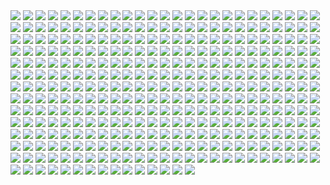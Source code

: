 <img src='./Picture-Directory/luca-merli-sands-of-jakku.jpg'>
<img src='./Picture-Directory/07 - UtEQQdy.jpg'>
<img src='./Picture-Directory/pm2Lozd.jpg'>
<img src='./Picture-Directory/63 - sg09hzg.jpg'>
<img src='./Picture-Directory/53 - vlozy0c.jpg'>
<img src='./Picture-Directory/maul_wip_by_uncannyknack-d9xrjkz.jpg'>
<img src='./Picture-Directory/06 - PEwsHFr.jpg'>
<img src='./Picture-Directory/52 - 4P53bug.jpg'>
<img src='./Picture-Directory/52 - 8smPbXw.jpg'>
<img src='./Picture-Directory/35 - jrLalQL.jpg'>
<img src='./Picture-Directory/46 - 0yZzPsB.jpg'>
<img src='./Picture-Directory/tumblr_o5y55eoU1j1sk51m7o1_1280.jpg'>
<img src='./Picture-Directory/36 - 82HbYlp.jpg'>
<img src='./Picture-Directory/20 - pRESzRv.jpg'>
<img src='./Picture-Directory/10 - 6fKpkXB.jpg'>
<img src='./Picture-Directory/46 - vO9mF5S.jpg'>
<img src='./Picture-Directory/04 - gNLvKfg.jpg'>
<img src='./Picture-Directory/4 - A New Hope.jpg'>
<img src='./Picture-Directory/30 - Xui6IK9.jpg'>
<img src='./Picture-Directory/17 - VEbsVce.jpg'>
<img src='./Picture-Directory/09 - P31lorx.jpg'>
<img src='./Picture-Directory/11 - LkLgpha.jpg'>
<img src='./Picture-Directory/hakuna001_by_pixelkitties-d9z01iz.png'>
<img src='./Picture-Directory/05 - 4uqCBu9.jpg'>
<img src='./Picture-Directory/cda20e449b0f3fd63035d1ee35a2b4cb-d9tff62.jpg'>
<img src='./Picture-Directory/59 - idPWYku.jpg'>
<img src='./Picture-Directory/28 - EzmJdkK.jpg'>
<img src='./Picture-Directory/gus-mendonca-gm-firstorder-tieinterceptors.jpg'>
<img src='./Picture-Directory/43 - EXqhKGT.jpg'>
<img src='./Picture-Directory/aaron-mcbride-20822-10206281666186722-6443139003106845627-n.jpg'>
<img src='./Picture-Directory/05 - dbQGQ0L.jpg'>
<img src='./Picture-Directory/kevin-mckenna-shadow-of-the-master.jpg'>
<img src='./Picture-Directory/claire-hummel-mos-eisley-morning-by-shoomlah-d9k61gm.jpg'>
<img src='./Picture-Directory/50 - Ve3WYUj.jpg'>
<img src='./Picture-Directory/33 - yiYtEm3.jpg'>
<img src='./Picture-Directory/09 - 0qLxdbp.jpg'>
<img src='./Picture-Directory/star+wars+through+the+wreckage.jpg'>
<img src='./Picture-Directory/14 - VyZJPE8.jpg'>
<img src='./Picture-Directory/jedi_and_jedi_lite_by_hollyoakhill-d9qpafb.jpg'>
<img src='./Picture-Directory/35 - qb6jXXm.jpg'>
<img src='./Picture-Directory/ce29c37a2cf8f54c483e352c5996014f.jpg'>
<img src='./Picture-Directory/58 - ICVMVrl.jpg'>
<img src='./Picture-Directory/65 - QDhAsQq.jpg'>
<img src='./Picture-Directory/14 - fbXU43D.jpg'>
<img src='./Picture-Directory/67 - fatjdtc.jpg'>
<img src='./Picture-Directory/29 - UVdF8nt.jpg'>
<img src='./Picture-Directory/99_by_dzikawa-d9ko812.jpg'>
<img src='./Picture-Directory/27 - V9frQxh.jpg'>
<img src='./Picture-Directory/52 - 7baA4eW.jpg'>
<img src='./Picture-Directory/25 - tUQ4xPX.jpg'>
<img src='./Picture-Directory/38 - oy3akqm.jpg'>
<img src='./Picture-Directory/05 - n0Xm4lg.jpg'>
<img src='./Picture-Directory/28 - 9i2xpUo.jpg'>
<img src='./Picture-Directory/22 - tCj8uhf.jpg'>
<img src='./Picture-Directory/08 - FmlM7Fj.jpg'>
<img src='./Picture-Directory/23 - ckcK4Tj.jpg'>
<img src='./Picture-Directory/26 - rtQB4zT.jpg'>
<img src='./Picture-Directory/tizianobaracchi_i_am_a_jedi_1200_by_thaldir-da3u7pc.jpg'>
<img src='./Picture-Directory/43 - 7QSAagN.jpg'>
<img src='./Picture-Directory/20 - SQ60M8u.jpg'>
<img src='./Picture-Directory/38 - KeT5KrI.jpg'>
<img src='./Picture-Directory/Ch8qdxRW0AA0K4v.jpg'>
<img src='./Picture-Directory/13 - 00ETUwD.jpg'>
<img src='./Picture-Directory/WLbLlvm.jpg'>
<img src='./Picture-Directory/6 - Return of the Jedi.jpg'>
<img src='./Picture-Directory/49 - h4kJlT2.jpg'>
<img src='./Picture-Directory/34 - uzQaKy4.jpg'>
<img src='./Picture-Directory/01 - O8876hB.jpg'>
<img src='./Picture-Directory/02 - dqfOSJD.jpg'>
<img src='./Picture-Directory/__yoda_my_name_is___by_lehuss-da2ednq.jpg'>
<img src='./Picture-Directory/42 - IdQJQlV.jpg'>
<img src='./Picture-Directory/21 - iMxtvf3.jpg'>
<img src='./Picture-Directory/36 - JoDQ1Nb.jpg'>
<img src='./Picture-Directory/PTZHdoq.jpg'>
<img src='./Picture-Directory/clone_wars_by_papayoufr-d49mq85.jpg'>
<img src='./Picture-Directory/59 - 4ESbWh4.jpg'>
<img src='./Picture-Directory/sw_fan_art_by_danai_k-d66g7p4.jpg'>
<img src='./Picture-Directory/35 - Gb5ZYA2.jpg'>
<img src='./Picture-Directory/08 - C0EVsYp.jpg'>
<img src='./Picture-Directory/49 - R6O6LNV.jpg'>
<img src='./Picture-Directory/00001509.png'>
<img src='./Picture-Directory/51 - jZyHKRg.jpg'>
<img src='./Picture-Directory/leonid-kolyagin-xwings-low.jpg'>
<img src='./Picture-Directory/32 - 84y8hda.jpg'>
<img src='./Picture-Directory/08 - YR1TeT4.jpg'>
<img src='./Picture-Directory/64 - g0fiWNK.jpg'>
<img src='./Picture-Directory/29 - qPvfQ3a.jpg'>
<img src='./Picture-Directory/45 - 89q0xBW.jpg'>
<img src='./Picture-Directory/08 - MRSwNfi.jpg'>
<img src='./Picture-Directory/04 - m2syxyy.jpg'>
<img src='./Picture-Directory/63 - EVm47Hz.jpg'>
<img src='./Picture-Directory/gvqjtcV.jpg'>
<img src='./Picture-Directory/rodrigo-galdino-1.jpg'>
<img src='./Picture-Directory/65 - S2s3FaV.jpg'>
<img src='./Picture-Directory/18 - P7ULTkU.jpg'>
<img src='./Picture-Directory/10 - 6nOEYTR.jpg'>
<img src='./Picture-Directory/33 - ukIboMx.jpg'>
<img src='./Picture-Directory/simon-liechti-boba-fett-01-small.jpg'>
<img src='./Picture-Directory/60 - fg6gTbM.jpg'>
<img src='./Picture-Directory/72 - XgLHPfg.jpg'>
<img src='./Picture-Directory/lucas-leger-dv.jpg'>
<img src='./Picture-Directory/11 - pXSe9Xa.jpg'>
<img src='./Picture-Directory/66 - 1HknqmB.jpg'>
<img src='./Picture-Directory/12 - dyFjAeV.jpg'>
<img src='./Picture-Directory/mz1HITu.jpg'>
<img src='./Picture-Directory/14 - k8kRTdE.jpg'>
<img src='./Picture-Directory/41 - mFvGh0O.png'>
<img src='./Picture-Directory/40 - 3SqwU9H.jpg'>
<img src='./Picture-Directory/episode_viii_luke_by_800poundproductions-da1gt94.jpg'>
<img src='./Picture-Directory/PDEg5qQ.png'>
<img src='./Picture-Directory/63 - QY0KqS6.png'>
<img src='./Picture-Directory/01 - OuSizUw.jpg'>
<img src='./Picture-Directory/32 - 3rEyp81.jpg'>
<img src='./Picture-Directory/62 - UEtTF31.jpg'>
<img src='./Picture-Directory/alfonso-pardo-martinez-sw-portrait01-low.jpg'>
<img src='./Picture-Directory/28 - 2IGKEnH.png'>
<img src='./Picture-Directory/61 - xcXQuB0.jpg'>
<img src='./Picture-Directory/timur-dairbayev-starwars.jpg'>
<img src='./Picture-Directory/06 - y3x5ATp.png'>
<img src='./Picture-Directory/20 - YcfwNBV.jpg'>
<img src='./Picture-Directory/T0Jl1dN.jpg'>
<img src='./Picture-Directory/warrior_by_oldrepublicart-da6hspl.jpg'>
<img src='./Picture-Directory/09 - QyH8PDy.jpg'>
<img src='./Picture-Directory/56 - XGDPZCa.jpg'>
<img src='./Picture-Directory/31 - yOXR9Sc.jpg'>
<img src='./Picture-Directory/JuOpsei.jpg'>
<img src='./Picture-Directory/06 - WfZV0QW.jpg'>
<img src='./Picture-Directory/53 - uk4GMmi.jpg'>
<img src='./Picture-Directory/Wpi1OfW.png'>
<img src='./Picture-Directory/15 - M9BmBeh.jpg'>
<img src='./Picture-Directory/66 - TIE Fighter.jpg'>
<img src='./Picture-Directory/73 - 8QeKdsq.jpg'>
<img src='./Picture-Directory/55 - duBEalK.jpg'>
<img src='./Picture-Directory/29 - fmq9bBJ.jpg'>
<img src='./Picture-Directory/70e43775e50767efe220b50bbe5de195-d3jmfsu.jpg'>
<img src='./Picture-Directory/69 - TScStjh.jpg'>
<img src='./Picture-Directory/02 - CQG5FKx.jpg'>
<img src='./Picture-Directory/LjJeHqE.jpg'>
<img src='./Picture-Directory/5 - The Empire Strikes Back.jpg'>
<img src='./Picture-Directory/30 - HmpoIgw.jpg'>
<img src='./Picture-Directory/03 - glS1UUq.jpg'>
<img src='./Picture-Directory/darth_maul__ravager__by_soulstryder210-d9tgsk5.jpg'>
<img src='./Picture-Directory/48 - 2L9Klwe.jpg'>
<img src='./Picture-Directory/02 - G4xUAWx.jpg'>
<img src='./Picture-Directory/14 - MqGwl19.jpg'>
<img src='./Picture-Directory/65 - xwing.jpg'>
<img src='./Picture-Directory/75 - Sn0hJWR.jpg'>
<img src='./Picture-Directory/24 - ut90LX5.jpg'>
<img src='./Picture-Directory/43 - 5PuwFuy.jpg'>
<img src='./Picture-Directory/54 - q2DHA4W.jpg'>
<img src='./Picture-Directory/31 - F7LzS1K.jpg'>
<img src='./Picture-Directory/46 - Zimt2pf.jpg'>
<img src='./Picture-Directory/22 - LGIdNZq.jpg'>
<img src='./Picture-Directory/76 - 1qBIY0F.jpg'>
<img src='./Picture-Directory/18 - 1PbaG5n.jpg'>
<img src='./Picture-Directory/48 - LApxo7k.jpg'>
<img src='./Picture-Directory/13 - GdwwIo2.jpg'>
<img src='./Picture-Directory/renato-scicchitano-screen-final.jpg'>
<img src='./Picture-Directory/44 - fhzHbf0.jpg'>
<img src='./Picture-Directory/T6UAZBV-P1RzTwMGaDmDpknlOtZaSPcoGHcpHoRMM3Q.jpg'>
<img src='./Picture-Directory/33 - kzqyxJK.jpg'>
<img src='./Picture-Directory/27 - IOUqD50.jpg'>
<img src='./Picture-Directory/64 - 8qSqbWJ.jpg'>
<img src='./Picture-Directory/66 - ys8WAjI.jpg'>
<img src='./Picture-Directory/49 - 4XhD2kv.jpg'>
<img src='./Picture-Directory/72 - 6ueeHFC.jpg'>
<img src='./Picture-Directory/21 - u2rSYo2.jpg'>
<img src='./Picture-Directory/sq8m6GH.jpg'>
<img src='./Picture-Directory/tumblr_nkib9zQIAG1u4lxsro1_1280.jpg'>
<img src='./Picture-Directory/37 - hvHtMdL.jpg'>
<img src='./Picture-Directory/vincent-tanguay-saintgenesis-darth-rey.jpg'>
<img src='./Picture-Directory/r6vJKzI.jpg'>
<img src='./Picture-Directory/LeIdVyp.jpg'>
<img src='./Picture-Directory/2 - Attack of the Clones.jpg'>
<img src='./Picture-Directory/D5friaT.jpg'>
<img src='./Picture-Directory/cristi-balanescu-cristib-nexusofpower.jpg'>
<img src='./Picture-Directory/joan-redondo-empireonyavin1.jpg'>
<img src='./Picture-Directory/57 - t7gC1bh.jpg'>
<img src='./Picture-Directory/20 - v4n7jeB.jpg'>
<img src='./Picture-Directory/51 - RzUPrzg.jpg'>
<img src='./Picture-Directory/39 - JDJMMM2.jpg'>
<img src='./Picture-Directory/12 - iUGFHJr.jpg'>
<img src='./Picture-Directory/60 - 7BHZhlA.jpg'>
<img src='./Picture-Directory/50 - fq1Data.jpg'>
<img src='./Picture-Directory/16 - e8I351w.jpg'>
<img src='./Picture-Directory/19 - mQyOhp5.jpg'>
<img src='./Picture-Directory/prince-mahlangu-assault-on-hoth-4.jpg'>
<img src='./Picture-Directory/47 - 52qxIne.jpg'>
<img src='./Picture-Directory/36 - M4exYUR.jpg'>
<img src='./Picture-Directory/13 - XqmV1MJ.jpg'>
<img src='./Picture-Directory/39 - EeSHQTE.jpg'>
<img src='./Picture-Directory/03 - cWinFdO.jpg'>
<img src='./Picture-Directory/lady_jedi__rey_by_fouetfou-d9v8qsy.png'>
<img src='./Picture-Directory/pCrsRmm.jpg'>
<img src='./Picture-Directory/06 - MmGBqVM.png'>
<img src='./Picture-Directory/67 - fcR9rxY.jpg'>
<img src='./Picture-Directory/dan-luvisi-restorationluvisifett.jpg'>
<img src='./Picture-Directory/mjhbrXu.jpg'>
<img src='./Picture-Directory/54 - pcMYz0L.jpg'>
<img src='./Picture-Directory/48 - eOVQrAn.jpg'>
<img src='./Picture-Directory/33 - mikNH5d.jpg'>
<img src='./Picture-Directory/59 - k0nNLPJ.jpg'>
<img src='./Picture-Directory/star_wars___the_pursuit_by_graphix17-d9w1jqm.png'>
<img src='./Picture-Directory/guillem-h-pongiluppi-guillemhp-darth-maul-rebels.jpg'>
<img src='./Picture-Directory/49 - XjLs9Ec.jpg'>
<img src='./Picture-Directory/captain_rex_by_robert_shane-d879q6l (1).jpg'>
<img src='./Picture-Directory/42 - QrkEA6b.jpg'>
<img src='./Picture-Directory/57 - i7ij3KF.jpg'>
<img src='./Picture-Directory/christian-waggoner-2016-05-14-20-27-52.jpg'>
<img src='./Picture-Directory/darthmaul_web_by_qissus-da27ds6.jpg'>
<img src='./Picture-Directory/nagy-norbert-millennium-falcon.jpg'>
<img src='./Picture-Directory/15 - qeOec8I.jpg'>
<img src='./Picture-Directory/the_inquisitor_by_darthtemoc-d81hefq.jpg'>
<img src='./Picture-Directory/40 - oPEgWCc.jpg'>
<img src='./Picture-Directory/37 - sx2602i.jpg'>
<img src='./Picture-Directory/adam-roush-sw-snips-4-w.jpg'>
<img src='./Picture-Directory/3 - Revenge of the Sith.jpg'>
<img src='./Picture-Directory/27 - p2oiSom.jpg'>
<img src='./Picture-Directory/10 - rN3KVr7.jpg'>
<img src='./Picture-Directory/eBrkcX5.jpg'>
<img src='./Picture-Directory/44 - mIXRwa8.jpg'>
<img src='./Picture-Directory/the_force_awakens_by_cylonka-d9lfomf.jpg'>
<img src='./Picture-Directory/StarWars Stitch.jpg'>
<img src='./Picture-Directory/cecilia-g-f-darthrevan.jpg'>
<img src='./Picture-Directory/21 - vqpeClQ.jpg'>
<img src='./Picture-Directory/-image.jpg'>
<img src='./Picture-Directory/51 - LZI0bUC.jpg'>
<img src='./Picture-Directory/46 - GAhrYBi.jpg'>
<img src='./Picture-Directory/e8568033427317.56aa8c6585175.png'>
<img src='./Picture-Directory/01 - MmbqRrT.jpg'>
<img src='./Picture-Directory/star_wars__generations_by_daekazu-d9pke9v.jpg'>
<img src='./Picture-Directory/68 - k70Dlp4.jpg'>
<img src='./Picture-Directory/41 - h6CUpb6.jpg'>
<img src='./Picture-Directory/vlINW4Z.jpg'>
<img src='./Picture-Directory/esteban-barrientos-ahsoka.jpg'>
<img src='./Picture-Directory/rey__lady_of_the_sith_by_cobaltplasma-da1hf7n.jpg'>
<img src='./Picture-Directory/07 - wdIlgiT.jpg'>
<img src='./Picture-Directory/e4bc4ceae15f52e431ebdd898d26f36e-d7fdw5e.jpg'>
<img src='./Picture-Directory/39 - Wy8sX8L.jpg'>
<img src='./Picture-Directory/17 - 1iTMzyJ.jpg'>
<img src='./Picture-Directory/61 - mddYFHW.jpg'>
<img src='./Picture-Directory/5ZwPh1g.jpg'>
<img src='./Picture-Directory/30 - TTGIcoM.jpg'>
<img src='./Picture-Directory/40 - 1jiayvm.jpg'>
<img src='./Picture-Directory/18 - UvGUfOr.jpg'>
<img src='./Picture-Directory/71 - YSEi38m.jpg'>
<img src='./Picture-Directory/34 - t7kv6rH.jpg'>
<img src='./Picture-Directory/star_wars_collab___grievous_by_wynahiros.jpg'>
<img src='./Picture-Directory/afGiCjX.jpg'>
<img src='./Picture-Directory/25 - pH9Q41q.jpg'>
<img src='./Picture-Directory/54 - tAexzUd.jpg'>
<img src='./Picture-Directory/07 - NRJgAIo.jpg'>
<img src='./Picture-Directory/19 - UhlFYSE.jpg'>
<img src='./Picture-Directory/josh-robinson-maythe4thbwithyou.jpg'>
<img src='./Picture-Directory/11 - IPvlegE.jpg'>
<img src='./Picture-Directory/53 - MOwYpDe.jpg'>
<img src='./Picture-Directory/WQixz51.png'>
<img src='./Picture-Directory/22 - lzDIgxy.jpg'>
<img src='./Picture-Directory/star_wars_by_muratgul-d9ktp9n.jpg'>
<img src='./Picture-Directory/48 - iO5U6gm.jpg'>
<img src='./Picture-Directory/APACpr7.png'>
<img src='./Picture-Directory/04 - vKIn6Y3.jpg'>
<img src='./Picture-Directory/tumblr_o0se10xPRh1u4lxsro2_1280.jpg'>
<img src='./Picture-Directory/32 - XUTBivf.jpg'>
<img src='./Picture-Directory/01 - M6I1Q95.jpg'>
<img src='./Picture-Directory/42 - iKOwzFi.jpg'>
<img src='./Picture-Directory/52 - KKO9v6Z.jpg'>
<img src='./Picture-Directory/62 - XZh3SUC.jpg'>
<img src='./Picture-Directory/6okvuqw.jpg'>
<img src='./Picture-Directory/starwars_fanart_by_nicolassiner-da5uggu.jpg'>
<img src='./Picture-Directory/43 - hQpcaFU.jpg'>
<img src='./Picture-Directory/02 - rHm6wWD.jpg'>
<img src='./Picture-Directory/tumblr_o50tl0Kyww1sk51m7o1_1280.jpg'>
<img src='./Picture-Directory/04 - DEPvTPZ.jpg'>
<img src='./Picture-Directory/74 - Y669oN0.jpg'>
<img src='./Picture-Directory/fPB5lkc.jpg'>
<img src='./Picture-Directory/56 - 1WjgBCo.jpg'>
<img src='./Picture-Directory/55 - bWozweg.jpg'>
<img src='./Picture-Directory/aaron-mcbride-12185030-10208004298011441-1347009825795762880-o.jpg'>
<img src='./Picture-Directory/1 - The Phantom Menace.jpg'>
<img src='./Picture-Directory/1seHTdr.jpg'>
<img src='./Picture-Directory/70 - MfaHUiO.jpg'>
<img src='./Picture-Directory/36 - wIoxxL7.jpg'>
<img src='./Picture-Directory/23 - FDuhex0.jpg'>
<img src='./Picture-Directory/24 - tcD9kwI.jpg'>
<img src='./Picture-Directory/40 - WCSxRjx.jpg'>
<img src='./Picture-Directory/03 - JTjy2Of.jpg'>
<img src='./Picture-Directory/christian-piccolo-solo-final-post-notext.jpg'>
<img src='./Picture-Directory/34 - 1xe1da8.jpg'>
<img src='./Picture-Directory/15 - UTcsNQO.jpg'>
<img src='./Picture-Directory/crystal-sully-revengebycrystalsully.jpg'>
<img src='./Picture-Directory/03 - sFnCpS1.jpg'>
<img src='./Picture-Directory/47 - 6HNlRpV.jpg'>
<img src='./Picture-Directory/37 - ptszR3D.jpg'>
<img src='./Picture-Directory/W3UUxvY.jpg'>
<img src='./Picture-Directory/12 - K7XIsri.jpg'>
<img src='./Picture-Directory/15 - GmN0Cq4.jpg'>
<img src='./Picture-Directory/57 - 86LzSgt.jpg'>
<img src='./Picture-Directory/kylo_ren_by_torynji-da1qg19.jpg'>
<img src='./Picture-Directory/23 - U4U1AbT.jpg'>
<img src='./Picture-Directory/16 - OoTEqcB.jpg'>
<img src='./Picture-Directory/18 - 7HVSQuN.jpg'>
<img src='./Picture-Directory/carmen-cornet-gri.jpg'>
<img src='./Picture-Directory/2McHDAo.jpg'>
<img src='./Picture-Directory/11 - ACCMVG6.jpg'>
<img src='./Picture-Directory/jeff-wood-2016-06-01-8-32-18.jpg'>
<img src='./Picture-Directory/73 - I36rrfr.jpg'>
<img src='./Picture-Directory/60 - zMNNDV3.jpg'>
<img src='./Picture-Directory/NSaXUS6.png'>
<img src='./Picture-Directory/71 - kSwUqMu.jpg'>
<img src='./Picture-Directory/62 - p2p8vkW.jpg'>
<img src='./Picture-Directory/38 - n0t9NJ5.jpg'>
<img src='./Picture-Directory/56 - JLBsdbi.jpg'>
<img src='./Picture-Directory/41 - MpGk6wz.jpg'>
<img src='./Picture-Directory/16 - wx6hNBR.jpg'>
<img src='./Picture-Directory/74 - pfNBa6m.jpg'>
<img src='./Picture-Directory/jljCj35.jpg'>
<img src='./Picture-Directory/39 - ile8r3h.jpg'>
<img src='./Picture-Directory/vadersplat_by_deviantapplestudios-d9550f8.jpg'>
<img src='./Picture-Directory/07 - FYvOt6J.jpg'>
<img src='./Picture-Directory/13 - NuM1CVA.jpg'>
<img src='./Picture-Directory/30 - 2R9xUd0.jpg'>
<img src='./Picture-Directory/45 - 1oVCMSB.jpg'>
<img src='./Picture-Directory/ancient_order_by_adamburn-d9ku80b.jpg'>
<img src='./Picture-Directory/26 - v3cZNQf.jpg'>
<img src='./Picture-Directory/31 - wuasgk5.jpg'>
<img src='./Picture-Directory/RzSQPS6.jpg'>
<img src='./Picture-Directory/22 - uv2TuK0.jpg'>
<img src='./Picture-Directory/41 - DvUSbYd.jpg'>
<img src='./Picture-Directory/19 - FdBvduy.jpg'>
<img src='./Picture-Directory/5Z84DKN.jpg'>
<img src='./Picture-Directory/42 - s7VVQdI.jpg'>
<img src='./Picture-Directory/juan-martin-wallpaper.jpg'>
<img src='./Picture-Directory/34 - hMNFdik.jpg'>
<img src='./Picture-Directory/19 - OIftxOQ.jpg'>
<img src='./Picture-Directory/32 - RsoqZar.jpg'>
<img src='./Picture-Directory/47 - gv8Rahg.jpg'>
<img src='./Picture-Directory/51 - 1Jv8JNV.jpg'>
<img src='./Picture-Directory/trfBC7u.png'>
<img src='./Picture-Directory/09 - ncXoqup.jpg'>
